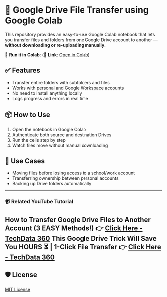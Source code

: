 # 🚀 Google Drive File Transfer using Google Colab

This repository provides an easy-to-use Google Colab notebook that lets you transfer files and folders from one Google Drive account to another — **without downloading or re-uploading manually**.

🔗 **Run it in Colab**: (🔗 **Link**: [Open in Colab](https://colab.research.google.com/drive/1cmo8bNSxCL_I5mboSvy6ylVaI4lUiqwt?usp=sharing))

## ✅ Features
- Transfer entire folders with subfolders and files
- Works with personal and Google Workspace accounts
- No need to install anything locally
- Logs progress and errors in real time

## 📦 How to Use
1. Open the notebook in Google Colab
2. Authenticate both source and destination Drives
3. Run the cells step by step
4. Watch files move without manual downloading

## 🧠 Use Cases
- Moving files before losing access to a school/work account
- Transferring ownership between personal accounts
- Backing up Drive folders automatically

---

### 📹 Related YouTube Tutorial
How to Transfer Google Drive Files to Another Account (3 EASY Methods!) 👉 [Click Here - TechData 360](https://youtu.be/u-dV87jdD9s)
This Google Drive Trick Will Save You HOURS ⏳ | 1-Click File Transfer 👉 [Click Here - TechData 360](https://youtu.be/56BNgZqqCyk)
---

## 🛡 License
[MIT License](LICENSE)
